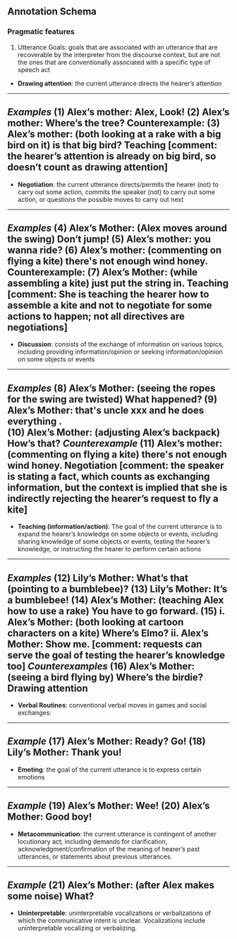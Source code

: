 ## Annotation Schema
### Pragmatic features
1. Utterance Goals: goals that are associated with an utterance that are recoverable by the interpreter from the discourse context, but are not the ones that are conventionally associated with a specific type of speech act 

-   **Drawing attention**: the current utterance directs the hearer’s attention
---
*Examples*
(1) Alex’s mother: Alex, Look!
(2) Alex’s mother: Where’s the tree?
Counterexample:
(3) Alex’s mother: (both looking at a rake with a big bird on it) is that big bird?     Teaching
[comment: the hearer’s attention is already on big bird, so doesn’t count as drawing attention]
---

-   **Negotiation**: the current utterance directs/permits the hearer (not) to carry out some action, commits the speaker (not) to carry out some action, or questions the possible moves to carry out next
---
*Examples*
(4) Alex’s Mother: (Alex moves around the swing) Don’t jump!
(5) Alex’s mother: you wanna ride?
(6) Alex’s mother: (commenting on flying a kite) there's not enough wind honey.
Counterexample:
(7) Alex’s Mother: (while assembling a kite) just put the string in.            Teaching 
[comment: She is teaching the hearer how to assemble a kite and not to negotiate for some actions to happen; not all directives are negotiations]
---

-   **Discussion**: consists of the exchange of information on various topics, including providing information/opinion or seeking information/opinion on some objects or events
---
*Examples*
(8) Alex’s Mother: (seeing the ropes for the swing are twisted) What happened?
(9) Alex’s Mother: that's uncle xxx and he does everything .    
(10)    Alex’s Mother: (adjusting Alex’s backpack) How’s that?
*Counterexample*
(11)    Alex’s mother: (commenting on flying a kite) there's not enough wind honey. Negotiation
[comment: the speaker is stating a fact, which counts as exchanging information, but the context is implied that she is indirectly rejecting the hearer’s request to fly a kite]
---

-   **Teaching (information/action)**: The goal of the current utterance is to expand the hearer’s knowledge on some objects or events, including sharing knowledge of some objects or events, testing the hearer’s knowledge, or instructing the hearer to perform certain actions 
---
*Examples*
(12)    Lily’s Mother: What’s that (pointing to a bumblebee)?
(13)    Lily’s Mother: It’s a bumblebee!
(14)    Alex’s Mother: (teaching Alex how to use a rake) You have to go forward.
(15)    i. Alex’s Mother: (both looking at cartoon characters on a kite) Where’s Elmo?
ii. Alex’s Mother: Show me.
[comment: requests can serve the goal of testing the hearer’s knowledge too] 
*Counterexamples*
(16)    Alex’s Mother: (seeing a bird flying by) Where’s the birdie?        Drawing attention
---

-   **Verbal Routines**: conventional verbal moves in games and social exchanges:
---
*Example*
(17)    Alex’s Mother: Ready? Go!
(18)    Lily’s Mother: Thank you!
---

-   **Emoting**: the goal of the current utterance is to express certain emotions
---
*Example*
(19)    Alex’s Mother: Wee!
(20)    Alex’s Mother: Good boy!
---

-  **Metacommunication**: the current utterance is contingent of another locutionary act, including demands for clarification, acknowledgment/confirmation of the meaning of hearer’s past utterances, or statements about previous utterances.
---
*Example*
(21)    Alex’s Mother: (after Alex makes some noise) What?
---

-   **Uninterpretable**: uninterpretable vocalizations or verbalizations of which the communicative intent is unclear. Vocalizations include uninterpretable vocalizing or verbalizing.


